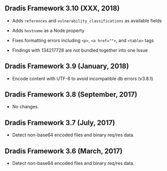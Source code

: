 ## Dradis Framework 3.10 (XXX, 2018) ##

*   Adds `references` and `vulnerability_classifications` as available fields

*   Adds `hostname` as a Node property

*   Fixes formatting errors including `<p>`, `<a href="">`, and `<table>` tags

*   Findings with <type>134217728</type> are not bundled together into one Issue

## Dradis Framework 3.9 (January, 2018) ##

*   Encode content with UTF-8 to avoid incompatible db errors (v3.8.1)

## Dradis Framework 3.8 (September, 2017) ##

*   No changes.

## Dradis Framework 3.7 (July, 2017) ##

*   Detect non-base64 encoded files and binary req/res data.

## Dradis Framework 3.6 (March, 2017) ##

*   Detect non-base64 encoded files and binary req/res data.
